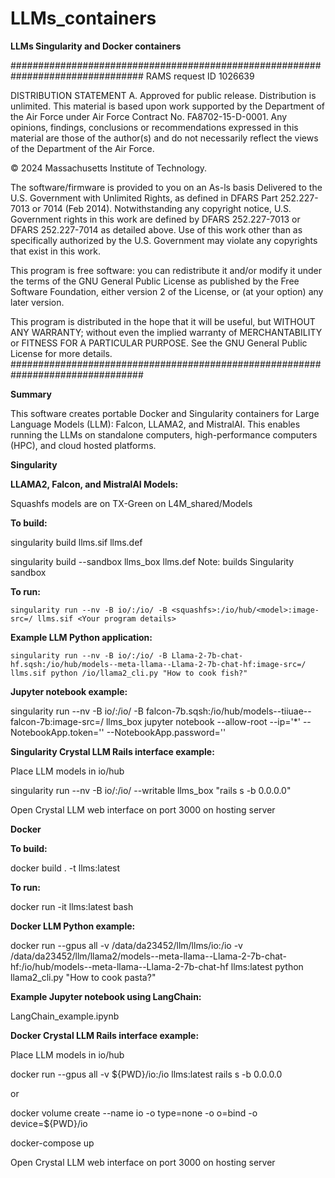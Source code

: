 # LLMs_containers
**LLMs Singularity and Docker containers**

################################################################################
RAMS request ID  1026639

DISTRIBUTION STATEMENT A. Approved for public release. Distribution is unlimited.
This material is based upon work supported by the Department of the Air Force 
under Air Force Contract No. FA8702-15-D-0001. Any opinions, findings, 
conclusions or recommendations expressed in this material are those of the 
author(s) and do not necessarily reflect the views of the Department of the 
Air Force.

© 2024 Massachusetts Institute of Technology.

The software/firmware is provided to you on an As-ls basis
Delivered to the U.S. Government with Unlimited Rights, as defined in 
DFARS Part 252.227-7013 or 7014 (Feb 2014). Notwithstanding any copyright 
notice, U.S. Government rights in this work are defined by DFARS 252.227-7013 
or DFARS 252.227-7014 as detailed above. Use of this work other than as 
specifically authorized by the U.S. Government may violate any copyrights that 
exist in this work.

This program is free software: you can redistribute it and/or modify
it under the terms of the GNU General Public License as published by
the Free Software Foundation, either version 2 of the License, or
(at your option) any later version.

This program is distributed in the hope that it will be useful,
but WITHOUT ANY WARRANTY; without even the implied warranty of
MERCHANTABILITY or FITNESS FOR A PARTICULAR PURPOSE.  See the
GNU General Public License for more details.
################################################################################

**Summary**

  This software creates portable Docker and Singularity containers for 
Large Language Models (LLM): Falcon, LLAMA2, and MistralAI.  This enables 
running the LLMs on standalone computers, high-performance computers (HPC),
and cloud hosted platforms.

**Singularity**

**LLAMA2, Falcon, and MistralAI Models:**

  Squashfs models are on TX-Green on L4M_shared/Models

**To build:**

  singularity build llms.sif llms.def

  singularity build --sandbox llms_box llms.def			Note: builds Singularity sandbox

**To run:**

    singularity run --nv -B io/:/io/ -B <squashfs>:/io/hub/<model>:image-src=/ llms.sif <Your program details>

**Example LLM Python application:**

    singularity run --nv -B io/:/io/ -B Llama-2-7b-chat-hf.sqsh:/io/hub/models--meta-llama--Llama-2-7b-chat-hf:image-src=/ llms.sif python /io/llama2_cli.py "How to cook fish?"

**Jupyter notebook example:**

  singularity run --nv -B io/:/io/ -B falcon-7b.sqsh:/io/hub/models--tiiuae--falcon-7b:image-src=/ llms_box jupyter notebook --allow-root --ip='*' --NotebookApp.token='' --NotebookApp.password=''

**Singularity Crystal LLM Rails interface example:**

  Place LLM models in io/hub

  singularity run --nv -B io/:/io/ --writable llms_box "rails s -b 0.0.0.0"
  
  Open Crystal LLM web interface on port 3000 on hosting server

**Docker**

**To build:**

  docker build . -t llms:latest 

**To run:**

  docker run -it llms:latest bash

**Docker LLM Python example:**

  docker run --gpus all -v /data/da23452/llm/llms/io:/io -v /data/da23452/llm/llama2/models--meta-llama--Llama-2-7b-chat-hf:/io/hub/models--meta-llama--Llama-2-7b-chat-hf llms:latest python llama2_cli.py "How to cook pasta?"

**Example Jupyter notebook using LangChain:**

  LangChain_example.ipynb

**Docker Crystal LLM Rails interface example:**

  Place LLM models in io/hub

  docker run --gpus all -v ${PWD}/io:/io llms:latest rails s -b 0.0.0.0

or

  docker volume create --name io -o type=none -o o=bind -o device=${PWD}/io

  docker-compose up
  
  Open Crystal LLM web interface on port 3000 on hosting server
